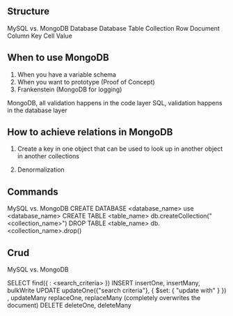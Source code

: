 ## Structure

MySQL     vs.      MongoDB
Database           Database
Table              Collection
Row                Document
Column             Key
Cell               Value

## When to use MongoDB

1. When you have a variable schema
2. When you want to prototype (Proof of Concept)
3. Frankenstein (MongoDB for logging)

MongoDB, all validation happens in the code layer
SQL, validation happens in the database layer


## How to achieve relations in MongoDB

1. Create a key in one object that can be used to look up in another object in another collections

2. Denormalization 


## Commands

MySQL                 vs.              MongoDB
CREATE DATABASE <database_name>        use <database_name> 
CREATE TABLE <table_name>              db.createCollection("<collection_name>")
DROP TABLE <table_name>                db.<collection_name>.drop()

## Crud

MySQL                 vs.              MongoDB

SELECT                                 find({ <key>: <search_criteria> })
INSERT                                 insertOne, insertMany, bulkWrite
UPDATE                                 updateOne({"search criteria"}, { $set: { "update with" } }) , updateMany
                                       replaceOne, replaceMany (completely overwrites the document)
DELETE                                 deleteOne, deleteMany

